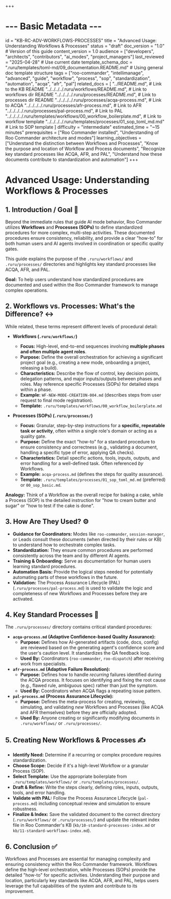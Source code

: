 +++
# --- Basic Metadata ---
id = "KB-RC-ADV-WORKFLOWS-PROCESSES"
title = "Advanced Usage: Understanding Workflows & Processes"
status = "draft"
doc_version = "1.0" # Version of this guide
content_version = 1.0
audience = ["developers", "architects", "contributors", "ai_modes", "project_managers"]
last_reviewed = "2025-04-28" # Use current date
template_schema_doc = ".ruru/templates/toml-md/09_documentation.README.md" # Using general doc template structure
tags = ["roo-commander", "intellimanage", "advanced", "guide", "workflow", "process", "sop", "standardization", "automation", "acqa", "afr", "pal"]
related_docs = [
    "../README.md", # Link to the KB README
    "../../../../.ruru/workflows/README.md", # Link to workflows dir README
    "../../../../.ruru/processes/README.md", # Link to processes dir README
    "../../../../.ruru/processes/acqa-process.md", # Link to ACQA
    "../../../../.ruru/processes/afr-process.md", # Link to AFR
    "../../../../.ruru/processes/pal-process.md", # Link to PAL
    "../../../../.ruru/templates/workflows/00_workflow_boilerplate.md", # Link to workflow template
    "../../../../.ruru/templates/processes/01_sop_toml_md.md" # Link to SOP template
    ]
difficulty = "intermediate"
estimated_time = "~15 minutes"
prerequisites = ["Roo Commander installed", "Understanding of Roo Commander architecture and modes"]
learning_objectives = ["Understand the distinction between Workflows and Processes", "Know the purpose and location of Workflow and Process documents", "Recognize key standard processes like ACQA, AFR, and PAL", "Understand how these documents contribute to standardization and automation"]
+++

# Advanced Usage: Understanding Workflows & Processes

## 1. Introduction / Goal 🎯

Beyond the immediate rules that guide AI mode behavior, Roo Commander utilizes **Workflows** and **Processes (SOPs)** to define standardized procedures for more complex, multi-step activities. These documented procedures ensure consistency, reliability, and provide a clear "how-to" for both human users and AI agents involved in coordination or specific quality gates.

This guide explains the purpose of the `.ruru/workflows/` and `.ruru/processes/` directories and highlights key standard processes like ACQA, AFR, and PAL.

**Goal:** To help users understand how standardized procedures are documented and used within the Roo Commander framework to manage complex operations.

## 2. Workflows vs. Processes: What's the Difference? ↔️

While related, these terms represent different levels of procedural detail:

*   **Workflows (`.ruru/workflows/`)**
    *   **Focus:** High-level, end-to-end sequences involving **multiple phases and often multiple agent roles**.
    *   **Purpose:** Define the overall orchestration for achieving a significant project goal (e.g., creating a new mode, onboarding a project, releasing a build).
    *   **Characteristics:** Describe the flow of control, key decision points, delegation patterns, and major inputs/outputs between phases and roles. May reference specific Processes (SOPs) for detailed steps within a phase.
    *   **Example:** `WF-NEW-MODE-CREATION-004.md` (describes steps from user request to final mode registration).
    *   **Template:** `.ruru/templates/workflows/00_workflow_boilerplate.md`

*   **Processes (SOPs) (`.ruru/processes/`)**
    *   **Focus:** Granular, step-by-step instructions for a **specific, repeatable task or activity**, often within a single role's domain or acting as a quality gate.
    *   **Purpose:** Define the exact "how-to" for a standard procedure to ensure consistency and correctness (e.g., validating a document, handling a specific type of error, applying QA checks).
    *   **Characteristics:** Detail specific actions, tools, inputs, outputs, and error handling for a well-defined task. Often referenced *by* Workflows.
    *   **Example:** `acqa-process.md` (defines the steps for quality assurance).
    *   **Template:** `.ruru/templates/processes/01_sop_toml_md.md` (preferred) or `00_sop_basic.md`.

**Analogy:** Think of a Workflow as the overall recipe for baking a cake, while a Process (SOP) is the detailed instruction for "how to cream butter and sugar" or "how to test if the cake is done".

## 3. How Are They Used? ⚙️

*   **Guidance for Coordinators:** Modes like `roo-commander`, `session-manager`, or Leads consult these documents (when directed by their rules or KB) to understand how to orchestrate complex tasks.
*   **Standardization:** They ensure common procedures are performed consistently across the team and by different AI agents.
*   **Training & Onboarding:** Serve as documentation for human users learning standard procedures.
*   **Automation Basis:** Provide the logical steps needed for potentially automating parts of these workflows in the future.
*   **Validation:** The Process Assurance Lifecycle (PAL) (`.ruru/processes/pal-process.md`) is used to validate the logic and completeness of new Workflows and Processes before they are activated.

## 4. Key Standard Processes 🔑

The `.ruru/processes/` directory contains critical standard procedures:

*   **`acqa-process.md` (Adaptive Confidence-based Quality Assurance):**
    *   **Purpose:** Defines how AI-generated artifacts (code, docs, config) are reviewed based on the generating agent's confidence score and the user's caution level. It standardizes the QA feedback loop.
    *   **Used By:** Coordinators (`roo-commander`, `roo-dispatch`) after receiving work from specialists.
*   **`afr-process.md` (Adaptive Failure Resolution):**
    *   **Purpose:** Defines how to handle *recurring* failures identified during the ACQA process. It focuses on identifying and fixing the root cause (e.g., flawed rule, ambiguous spec) rather than just the symptom.
    *   **Used By:** Coordinators when ACQA flags a repeating issue pattern.
*   **`pal-process.md` (Process Assurance Lifecycle):**
    *   **Purpose:** Defines the meta-process for creating, reviewing, simulating, and validating *new* Workflows and Processes (like ACQA and AFR themselves) before they are officially adopted.
    *   **Used By:** Anyone creating or significantly modifying documents in `.ruru/workflows/` or `.ruru/processes/`.

## 5. Creating New Workflows & Processes ✍️

*   **Identify Need:** Determine if a recurring or complex procedure requires standardization.
*   **Choose Scope:** Decide if it's a high-level Workflow or a granular Process (SOP).
*   **Select Template:** Use the appropriate boilerplate from `.ruru/templates/workflows/` or `.ruru/templates/processes/`.
*   **Draft & Refine:** Write the steps clearly, defining roles, inputs, outputs, tools, and error handling.
*   **Validate with PAL:** Follow the Process Assurance Lifecycle (`pal-process.md`) including conceptual review and simulation to ensure robustness.
*   **Finalize & Index:** Save the validated document to the correct directory (`.ruru/workflows/` or `.ruru/processes/`) and update the relevant index file in Roo Commander's KB (`kb/10-standard-processes-index.md` or `kb/11-standard-workflows-index.md`).

## 6. Conclusion ✅

Workflows and Processes are essential for managing complexity and ensuring consistency within the Roo Commander framework. Workflows define the high-level orchestration, while Processes (SOPs) provide the detailed "how-to" for specific activities. Understanding their purpose and location, particularly key standards like ACQA, AFR, and PAL, helps users leverage the full capabilities of the system and contribute to its improvement.